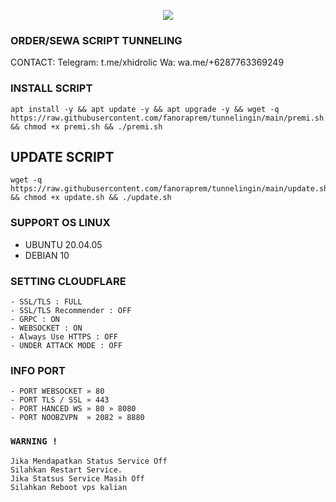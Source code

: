 <p align="center">
<img src="https://readme-typing-svg.herokuapp.com?color=%2336BCF7&center=true&vCenter=true&lines=S+C+R+I+P+T+ㅤBYㅤ+VnzVPN+S+T+O+R+E" />
</p>

### ORDER/SEWA SCRIPT TUNNELING
CONTACT:
Telegram: t.me/xhidrolic
Wa: wa.me/+6287763369249

### INSTALL SCRIPT 
```
apt install -y && apt update -y && apt upgrade -y && wget -q https://raw.githubusercontent.com/fanoraprem/tunnelingin/main/premi.sh && chmod +x premi.sh && ./premi.sh
```

## UPDATE SCRIPT
```
wget -q https://raw.githubusercontent.com/fanoraprem/tunnelingin/main/update.sh && chmod +x update.sh && ./update.sh
```

### SUPPORT OS LINUX
- UBUNTU 20.04.05
- DEBIAN 10

### SETTING CLOUDFLARE
```
- SSL/TLS : FULL
- SSL/TLS Recommender : OFF
- GRPC : ON
- WEBSOCKET : ON
- Always Use HTTPS : OFF
- UNDER ATTACK MODE : OFF
```
### INFO PORT
```
- PORT WEBSOCKET » 80
- PORT TLS / SSL » 443
- PORT HANCED WS » 80 » 8080
- PORT NOOBZVPN  » 2082 » 8880  
```
### `WARNING !`
```
Jika Mendapatkan Status Service Off
Silahkan Restart Service.
Jika Statsus Service Masih Off
Silahkan Reboot vps kalian
```
